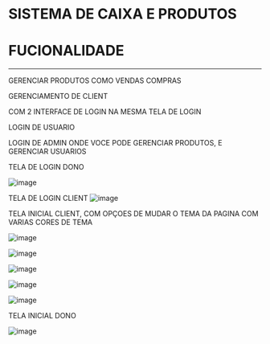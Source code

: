 # SISTEMA DE CAIXA E PRODUTOS

# FUCIONALIDADE

----------------

GERENCIAR PRODUTOS COMO VENDAS COMPRAS

GERENCIAMENTO DE CLIENT 

COM 2 INTERFACE DE LOGIN NA MESMA TELA DE LOGIN 

LOGIN DE USUARIO 

LOGIN DE ADMIN ONDE VOCE PODE GERENCIAR PRODUTOS, E GERENCIAR USUARIOS

TELA DE LOGIN DONO

![image](https://github.com/user-attachments/assets/096d2030-bfe7-4ba0-9ea0-cc3844c9889f)



TELA DE LOGIN CLIENT
![image](https://github.com/user-attachments/assets/81a08041-3219-4b8d-b414-2bdd00f1558d)

TELA INICIAL CLIENT, COM OPÇOES DE MUDAR O TEMA DA PAGINA COM VARIAS CORES DE TEMA 


![image](https://github.com/user-attachments/assets/ff037595-9d6e-4035-9576-2bd0cecb31f4)


![image](https://github.com/user-attachments/assets/8c9cc809-aa97-43af-9b15-893b9e9eaf97)


![image](https://github.com/user-attachments/assets/17358cf4-0be9-4ac3-9e05-5423aa310112)


![image](https://github.com/user-attachments/assets/0b961a18-ed90-41f9-bb01-dd321463093c)



![image](https://github.com/user-attachments/assets/f37fa664-4165-4371-8eb8-d9e87490b8ef)


TELA INICIAL DONO 

![image](https://github.com/user-attachments/assets/9fc63964-06ee-4287-a9b3-d41b1f000293)






